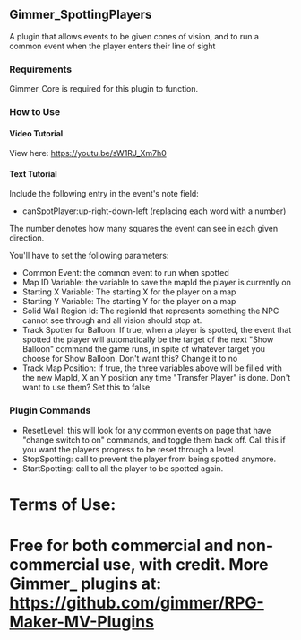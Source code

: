 ## Gimmer_SpottingPlayers

A plugin that allows events to be given cones of vision, and to run a common event when the player enters their line of sight

### Requirements
Gimmer_Core is required for this plugin to function.

### How to Use

#### Video Tutorial

View here: https://youtu.be/sW1RJ_Xm7h0

#### Text Tutorial

Include the following entry in the event's note field:
* canSpotPlayer:up-right-down-left (replacing each word with a number)

The number denotes how many squares the event can see in each given direction.

You'll have to set the following parameters:
* Common Event: the common event to run when spotted
* Map ID Variable: the variable to save the mapId the player is currently on
* Starting X Variable: The starting X for the player on a map
* Starting Y Variable: The starting Y for the player on a map
* Solid Wall Region Id: The regionId that represents something the NPC cannot see through and all vision should stop at.
* Track Spotter for Balloon: If true, when a player is spotted, the event that spotted the player will automatically be the target of the next "Show Balloon" command the game runs, in spite of whatever target you choose for Show Balloon. Don't want this? Change it to no
* Track Map Position: If true, the three variables above will be filled with the new MapId, X an Y position any time "Transfer Player" is done. Don't want to use them? Set this to false

### Plugin Commands

* ResetLevel: this will look for any common events on page that have "change switch to on" commands, and toggle them back off.
Call this if you want the players progress to be reset through a level.
* StopSpotting: call to prevent the player from being spotted anymore.
* StartSpotting: call to all the player to be spotted again.

Terms of Use:
=======================================================================
Free for both commercial and non-commercial use, with credit.
More Gimmer_ plugins at: https://github.com/gimmer/RPG-Maker-MV-Plugins
=======================================================================